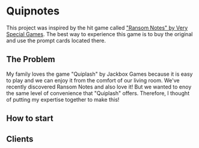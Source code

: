 # Quipnotes

This project was inspired by the hit game called ["Ransom Notes" by Very Special Games](https://www.veryspecialgames.com/products/ransom-notes-the-ridiculous-word-magnet-game). The best way to experience this game is to buy the original and use the prompt cards located there. 

## The Problem

My family loves the game "Quiplash" by Jackbox Games because it is easy to play and we can enjoy it from the comfort of our living room. We've recently discovered Ransom Notes and also love it! But we wanted to enoy the same level of convenience that "Quiplash" offers. Therefore, I thought of putting my expertise together to make this!

## How to start

## Clients

